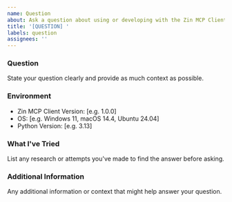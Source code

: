 ```yaml
---
name: Question
about: Ask a question about using or developing with the Zin MCP Client
title: '[QUESTION] '
labels: question
assignees: ''
---
```


### Question
State your question clearly and provide as much context as possible.

### Environment
- Zin MCP Client Version: [e.g. 1.0.0]
- OS: [e.g. Windows 11, macOS 14.4, Ubuntu 24.04]
- Python Version: [e.g. 3.13]

### What I've Tried
List any research or attempts you've made to find the answer before asking.

### Additional Information
Any additional information or context that might help answer your question.